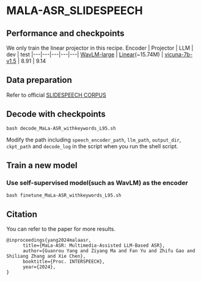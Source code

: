 # MALA-ASR_SLIDESPEECH

## Performance and checkpoints
We only train the linear projector in this recipe.
Encoder | Projector | LLM | dev | test
|---|---|---|---|---|
[WavLM-large](https://drive.google.com/file/d/12-cB34qCTvByWT-QtOcZaqwwO21FLSqU/view) | [Linear](https://drive.google.com/file/d/1hYS5UI3W0WVOZRVbqWxDUWIFMO9VgzHk/view?usp=drive_link)(~15.74M) | [vicuna-7b-v1.5](https://huggingface.co/lmsys/vicuna-7b-v1.5) | 8.91 | 9.14 


## Data preparation
Refer to official [SLIDESPEECH CORPUS](https://slidespeech.github.io/)

## Decode with checkpoints
```
bash decode_MaLa-ASR_withkeywords_L95.sh
```
Modify the path including `speech_encoder_path`, `llm_path`, `output_dir`, `ckpt_path` and `decode_log` in the script when you run the shell script. 

## Train a new model

### Use self-supervised model(such as WavLM) as the encoder
```
bash finetune_MaLa-ASR_withkeywords_L95.sh
```

##  Citation
You can refer to the paper for more results. 
```
@inproceedings{yang2024malaasr,
      title={MaLa-ASR: Multimedia-Assisted LLM-Based ASR}, 
      author={Guanrou Yang and Ziyang Ma and Fan Yu and Zhifu Gao and Shiliang Zhang and Xie Chen},
      booktitle={Proc. INTERSPEECH},
      year={2024},
}
```